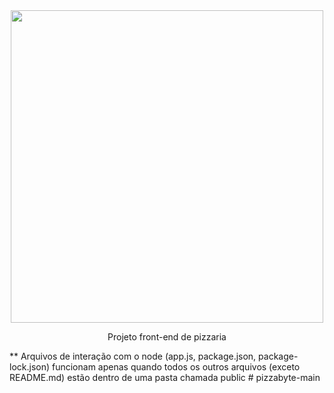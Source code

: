 <div align="center">

<img src="https://user-images.githubusercontent.com/109150681/192925820-7d06d66c-d1f6-4112-990b-b035858743bc.png" width="500">

Projeto front-end de pizzaria
</div>

** Arquivos de interação com o node (app.js, package.json, package-lock.json) funcionam apenas quando todos os outros arquivos (exceto README.md) estão dentro de uma pasta chamada public
#   p i z z a b y t e - m a i n  
 